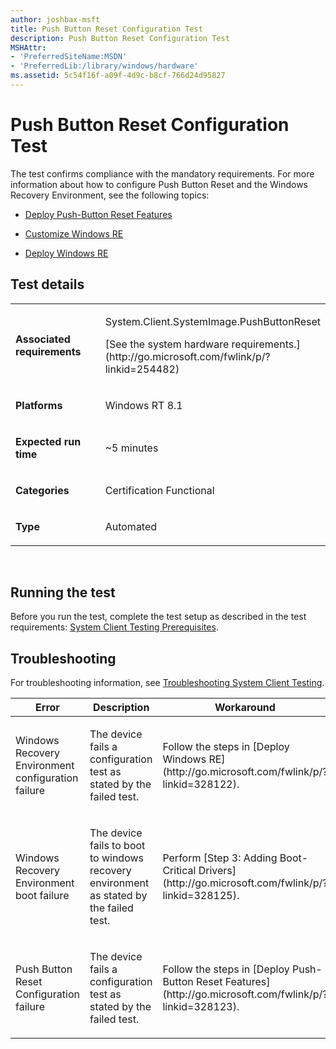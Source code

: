 ```yaml
---
author: joshbax-msft
title: Push Button Reset Configuration Test
description: Push Button Reset Configuration Test
MSHAttr:
- 'PreferredSiteName:MSDN'
- 'PreferredLib:/library/windows/hardware'
ms.assetid: 5c54f16f-a09f-4d9c-b8cf-766d24d95827
---
```


# Push Button Reset Configuration Test


The test confirms compliance with the mandatory requirements. For more information about how to configure Push Button Reset and the Windows Recovery Environment, see the following topics:

-   [Deploy Push-Button Reset Features](http://go.microsoft.com/fwlink/p/?linkid=328123)

-   [Customize Windows RE](http://go.microsoft.com/fwlink/p/?linkid=328124)

-   [Deploy Windows RE](http://go.microsoft.com/fwlink/p/?linkid=328122)

## Test details


<table>
<colgroup>
<col width="50%" />
<col width="50%" />
</colgroup>
<tbody>
<tr class="odd">
<td><p><strong>Associated requirements</strong></p></td>
<td><p>System.Client.SystemImage.PushButtonReset</p>
<p>[See the system hardware requirements.](http://go.microsoft.com/fwlink/p/?linkid=254482)</p></td>
</tr>
<tr class="even">
<td><p><strong>Platforms</strong></p></td>
<td><p>Windows RT 8.1</p></td>
</tr>
<tr class="odd">
<td><p><strong>Expected run time</strong></p></td>
<td><p>~5 minutes</p></td>
</tr>
<tr class="even">
<td><p><strong>Categories</strong></p></td>
<td><p>Certification Functional</p></td>
</tr>
<tr class="odd">
<td><p><strong>Type</strong></p></td>
<td><p>Automated</p></td>
</tr>
</tbody>
</table>

 

## Running the test


Before you run the test, complete the test setup as described in the test requirements: [System Client Testing Prerequisites](system-client-testing-prerequisites.md).

## Troubleshooting


For troubleshooting information, see [Troubleshooting System Client Testing](troubleshooting-system-client-testing.md).

<table>
<colgroup>
<col width="33%" />
<col width="33%" />
<col width="33%" />
</colgroup>
<thead>
<tr class="header">
<th>Error</th>
<th>Description</th>
<th>Workaround</th>
</tr>
</thead>
<tbody>
<tr class="odd">
<td><p>Windows Recovery Environment configuration failure</p></td>
<td><p>The device fails a configuration test as stated by the failed test.</p></td>
<td><p>Follow the steps in [Deploy Windows RE](http://go.microsoft.com/fwlink/p/?linkid=328122).</p></td>
</tr>
<tr class="even">
<td><p>Windows Recovery Environment boot failure</p></td>
<td><p>The device fails to boot to windows recovery environment as stated by the failed test.</p></td>
<td><p>Perform [Step 3: Adding Boot-Critical Drivers](http://go.microsoft.com/fwlink/p/?linkid=328125).</p></td>
</tr>
<tr class="odd">
<td><p>Push Button Reset Configuration failure</p></td>
<td><p>The device fails a configuration test as stated by the failed test.</p></td>
<td><p>Follow the steps in [Deploy Push-Button Reset Features](http://go.microsoft.com/fwlink/p/?linkid=328123).</p></td>
</tr>
</tbody>
</table>

 

 

 






